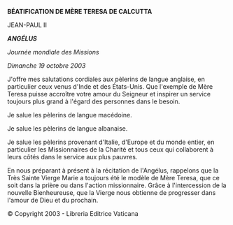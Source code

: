 **BÉATIFICATION DE MÈRE TERESA DE CALCUTTA**

JEAN-PAUL II

***ANGÉLUS***

*Journée mondiale des Missions*

*Dimanche 19 octobre 2003*

J'offre mes salutations cordiales aux pèlerins de langue anglaise, en particulier ceux venus d'Inde et des États-Unis. Que l'exemple de Mère Teresa puisse accroître votre amour du Seigneur et inspirer un service toujours plus grand à l'égard des personnes dans le besoin.

Je salue les pèlerins de langue macédoine.

Je salue les pèlerins de langue albanaise.

Je salue les pèlerins provenant d'Italie, d'Europe et du monde entier, en particulier les Missionnaires de la Charité et tous ceux qui collaborent à leurs côtés dans le service aux plus pauvres.

En nous préparant à présent à la récitation de l'Angélus, rappelons que la Très Sainte Vierge Marie a toujours été le modèle de Mère Teresa, que ce soit dans la prière ou dans l'action missionnaire. Grâce à l'intercession de la nouvelle Bienheureuse, que la Vierge nous obtienne de progresser dans l'amour de Dieu et du prochain.

© Copyright 2003 - Libreria Editrice Vaticana